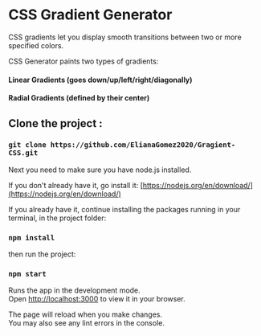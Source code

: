 # CSS Gradient Generator

CSS gradients let you display smooth transitions between two or more specified colors.

CSS Generator paints two types of gradients:
#### Linear Gradients (goes down/up/left/right/diagonally)
#### Radial Gradients (defined by their center)

## Clone the project : 

### `git clone https://github.com/ElianaGomez2020/Gragient-CSS.git`
      
 
Next you need to make sure you have node.js installed.

If you don't already have it, go install it: [https://nodejs.org/en/download/](https://nodejs.org/en/download/)

If you already have it, continue installing the packages running in your terminal, in the project folder:

### `npm install`

then run the project:

### `npm start`

Runs the app in the development mode.\
Open [http://localhost:3000](http://localhost:3000) to view it in your browser.

The page will reload when you make changes.\
You may also see any lint errors in the console.
